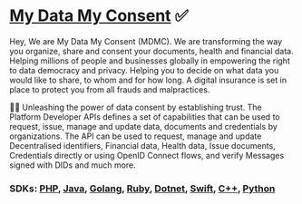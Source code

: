 # [My Data My Consent](https://mydatamyconsent.com) ✅

Hey, We are My Data My Consent (MDMC). We are transforming the way you organize, share and consent your documents, health and financial data. Helping millions of people and businesses globally in empowering the right to data democracy and privacy. Helping you to decide on what data you would like to share, to whom and for how long. A digital insurance is set in place to protect you from all frauds and malpractices.

💪🏽 Unleashing the power of data consent by establishing trust. The Platform Developer APIs defines a set of capabilities that can be used to request, issue, manage and update data, documents and credentials by organizations. The API can be used to request, manage and update Decentralised identifiers, Financial data, Health data, Issue documents, Credentials directly or using OpenID Connect flows, and verify Messages signed with DIDs and much more.

### SDKs: [PHP](https://github.com/mydatamyconsent/php-sdk), [Java](https://github.com/mydatamyconsent/java-sdk), [Golang](https://github.com/mydatamyconsent/go-sdk), [Ruby](https://github.com/mydatamyconsent/ruby-sdk), [Dotnet](https://github.com/mydatamyconsent/dotnet-sdk), [Swift](https://github.com/mydatamyconsent/swift-sdk), [C++](https://github.com/mydatamyconsent/cpp-sdk), [Python](https://github.com/mydatamyconsent/python-sdk)

